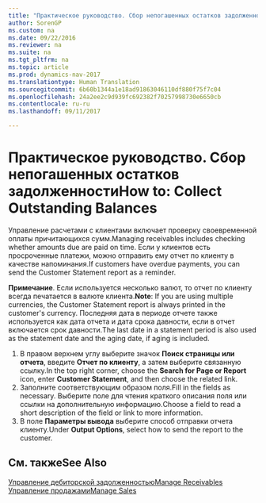 ```yaml
---
title: "Практическое руководство. Сбор непогашенных остатков задолженности"
author: SorenGP
ms.custom: na
ms.date: 09/22/2016
ms.reviewer: na
ms.suite: na
ms.tgt_pltfrm: na
ms.topic: article
ms.prod: dynamics-nav-2017
ms.translationtype: Human Translation
ms.sourcegitcommit: 6b60b1344a1e18ad91863046110df880f75f7c04
ms.openlocfilehash: 24a2ee2c9d939fc692382f70257998730e6650cb
ms.contentlocale: ru-ru
ms.lasthandoff: 09/11/2017

---
```


# <a name="how-to-collect-outstanding-balances"></a><span data-ttu-id="80bf3-102">Практическое руководство. Сбор непогашенных остатков задолженности</span><span class="sxs-lookup"><span data-stu-id="80bf3-102">How to: Collect Outstanding Balances</span></span>
<span data-ttu-id="80bf3-103">Управление расчетами с клиентами включает проверку своевременной оплаты причитающихся сумм.</span><span class="sxs-lookup"><span data-stu-id="80bf3-103">Managing receivables includes checking whether amounts due are paid on time.</span></span> <span data-ttu-id="80bf3-104">Если у клиентов есть просроченные платежи, можно отправить ему отчет по клиенту в качестве напоминания.</span><span class="sxs-lookup"><span data-stu-id="80bf3-104">If customers have overdue payments, you can send the Customer Statement report as a reminder.</span></span>

<span data-ttu-id="80bf3-105">**Примечание**. Если используется несколько валют, то отчет по клиенту всегда печатается в валюте клиента.</span><span class="sxs-lookup"><span data-stu-id="80bf3-105">**Note**: If you are using multiple currencies, the Customer Statement report is always printed in the customer's currency.</span></span> <span data-ttu-id="80bf3-106">Последняя дата в периоде отчете также используется как дата отчета и дата срока давности, если в отчет включается срок давности.</span><span class="sxs-lookup"><span data-stu-id="80bf3-106">The last date in a statement period is also used as the statement date and the aging date, if aging is included.</span></span>

1. <span data-ttu-id="80bf3-107">В правом верхнем углу выберите значок **Поиск страницы или отчета**, введите **Отчет по клиенту**, а затем выберите связанную ссылку.</span><span class="sxs-lookup"><span data-stu-id="80bf3-107">In the top right corner, choose the **Search for Page or Report** icon, enter **Customer Statement**, and then choose the related link.</span></span>
2. <span data-ttu-id="80bf3-108">Заполните соответствующим образом поля.</span><span class="sxs-lookup"><span data-stu-id="80bf3-108">Fill in the fields as necessary.</span></span> <span data-ttu-id="80bf3-109">Выберите поле для чтения краткого описания поля или ссылки на дополнительную информацию.</span><span class="sxs-lookup"><span data-stu-id="80bf3-109">Choose a field to read a short description of the field or link to more information.</span></span>
3. <span data-ttu-id="80bf3-110">В поле **Параметры вывода** выберите способ отправки отчета клиенту.</span><span class="sxs-lookup"><span data-stu-id="80bf3-110">Under **Output Options**, select how to send the report to the customer.</span></span>

## <a name="see-also"></a><span data-ttu-id="80bf3-111">См. также</span><span class="sxs-lookup"><span data-stu-id="80bf3-111">See Also</span></span>
[<span data-ttu-id="80bf3-112">Управление дебиторской задолженностью</span><span class="sxs-lookup"><span data-stu-id="80bf3-112">Manage Receivables</span></span>](receivables-manage-receivables.md)  
[<span data-ttu-id="80bf3-113">Управление продажами</span><span class="sxs-lookup"><span data-stu-id="80bf3-113">Manage Sales</span></span>](sales-manage-sales.md)

